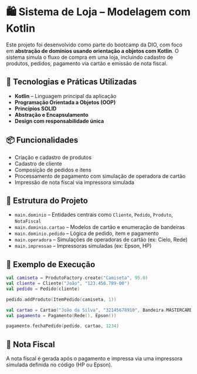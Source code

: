 # 🛍️ Sistema de Loja – Modelagem com Kotlin

Este projeto foi desenvolvido como parte do bootcamp da DIO, com foco em **abstração de domínios usando orientação a objetos com Kotlin**. O sistema simula o fluxo de compra em uma loja, incluindo cadastro de produtos, pedidos, pagamento via cartão e emissão de nota fiscal.

## 🔧 Tecnologias e Práticas Utilizadas

- **Kotlin** – Linguagem principal da aplicação
- **Programação Orientada a Objetos (OOP)**  
- **Princípios SOLID**
- **Abstração e Encapsulamento**
- **Design com responsabilidade única**

## 📦 Funcionalidades

- Criação e cadastro de produtos
- Cadastro de cliente
- Composição de pedidos e itens
- Processamento de pagamento com simulação de operadora de cartão
- Impressão de nota fiscal via impressora simulada

## 🧩 Estrutura do Projeto

- `main.dominio` – Entidades centrais como `Cliente`, `Pedido`, `Produto`, `NotaFiscal`
- `main.dominio.cartao` – Modelos de cartão e enumeração de bandeiras
- `main.dominio.pedido` – Lógica de pedido, item e pagamento
- `main.operadora` – Simulações de operadoras de cartão (ex: Cielo, Rede)
- `main.impressao` – Impressoras simuladas (ex: Epson, HP)

## 🧪 Exemplo de Execução

```kotlin
val camiseta = ProdutoFactory.create("Camiseta", 95.0)
val cliente = Cliente("João", "123.456.789-00")
val pedido = Pedido(cliente)

pedido.addProduto(ItemPedido(camiseta, 1))

val cartao = Cartao("João da Silva", "32145678910", Bandeira.MASTERCARD)
val pagamento = Pagamento(Rede(), Epson())

pagamento.fechaPedido(pedido, cartao, 1234)
```

## 📄 Nota Fiscal

A nota fiscal é gerada após o pagamento e impressa via uma impressora simulada definida no código (HP ou Epson).
